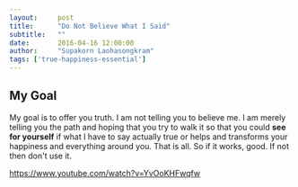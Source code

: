 ```yaml
---
layout:     post
title:      "Do Not Believe What I Said"
subtitle:   ""
date:       2016-04-16 12:00:00
author:     "Supakorn Laohasongkram"
tags: ['true-happiness-essential']
---
```



<h2 class="section-heading">My Goal</h2>

<p>My goal is to offer you truth. I am not telling you to believe me. I am merely telling you the path and hoping that you try to walk it so that you could <strong>see for yourself</strong> if what I have to say actually true or helps and transforms your happiness and everything around you. That is all. So if it works, good. If not then don't use it.</p>


https://www.youtube.com/watch?v=YvOoKHFwqfw

